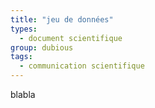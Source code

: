 ```yaml
---
title: "jeu de données"
types:
  - document scientifique
group: dubious
tags:
  - communication scientifique
---
```


blabla